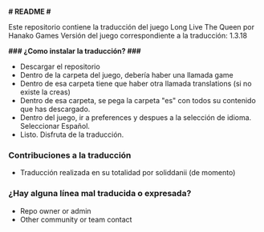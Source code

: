 **# README #**

Este repositorio contiene la traducción del juego Long Live The Queen por Hanako Games
Versión del juego correspondiente a la traducción: 1.3.18


**### ¿Como instalar la traducción? ###**

* Descargar el repositorio
* Dentro de la carpeta del juego, debería haber una llamada game
* Dentro de esa carpeta tiene que haber otra llamada translations (si no existe la creas)
* Dentro de esa carpeta, se pega la carpeta "es" con todos su contenido que has descargado.
* Dentro del juego, ir a preferences y despues a la selección de idioma. Seleccionar Español.
* Listo. Disfruta de la traducción.

### Contribuciones a la traducción ###

* Traducción realizada en su totalidad por soliddanii (de momento)

### ¿Hay alguna línea mal traducida o expresada? ###

* Repo owner or admin
* Other community or team contact